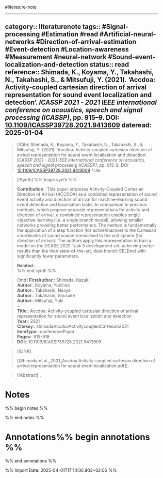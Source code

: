 #literature-note 

---
category:: literaturenote
tags:: #Signal-processing #Estimation #read #Artificial-neural-networks #Direction-of-arrival-estimation #Event-detection #Location-awareness #Measurement #neural-network #Sound-event-localization-and-detection 
status:: read 
reference:: Shimada, K., Koyama, Y., Takahashi, N., Takahashi, S., & Mitsufuji, Y. (2021). ‘Accdoa: Activity-coupled cartesian direction of arrival representation for sound event localization and detection’. _ICASSP 2021 - 2021 IEEE international conference on acoustics, speech and signal processing (ICASSP)_, pp. 915–9. DOI: [10.1109/ICASSP39728.2021.9413609](https://doi.org/10.1109/ICASSP39728.2021.9413609)
dateread: 2025-01-04
---

> [!Cite]
> Shimada, K., Koyama, Y., Takahashi, N., Takahashi, S., & Mitsufuji, Y. (2021). ‘Accdoa: Activity-coupled cartesian direction of arrival representation for sound event localization and detection’. _ICASSP 2021 - 2021 IEEE international conference on acoustics, speech and signal processing (ICASSP)_, pp. 915–9. DOI: [10.1109/ICASSP39728.2021.9413609](https://doi.org/10.1109/ICASSP39728.2021.9413609)
^cite

>[!Synth]
>%% begin synth %%
>
>**Contribution**:: This paper proposes Activity-Coupled Cartesian Direction of Arrival (ACCDOA) as a combined representation of sound event activity and direction of arrival for machine-learning sound event detection and localisation tasks. In comparison to previous methods, which propose separate representations for activity and direction of arrival, a combined representation enables single objective learning (i.e. a single branch model), allowing smaller networks providing better performance. The method is fundamentally the application of a step function (for active/inactive) to the Cartesian coordinates of sound source normalised to the unit sphere (for direction of arrival). The authors apply this representation to train a model on the DCASE 2020 Task 3 development set, achieving better results than the then state-of-the-art, dual-branch SELDnet with significantly fewer parameters.
>
>**Related**::  
>%% end synth %%

>[!md]
> **FirstAuthor**:: Shimada, Kazuki  
> **Author**:: Koyama, Yuichiro  
> **Author**:: Takahashi, Naoya  
> **Author**:: Takahashi, Shusuke  
> **Author**:: Mitsufuji, Yuki  
~    
> **Title**:: Accdoa: Activity-coupled cartesian direction of arrival representation for sound event localization and detection  
> **Year**:: 2021   
> **Citekey**:: shimadaAccdoaActivitycoupledCartesian2021  
> **itemType**:: conferencePaper   
> **Pages**:: 915-919  
> **DOI**:: 10.1109/ICASSP39728.2021.9413609    

> [!LINK] 
>
> [[Shimada et al._2021_Accdoa Activity-coupled cartesian direction of arrival representation for sound event localization.pdf]].

> [!Abstract]
>.
> 
# Notes

%% begin notes %%

%% end notes %%


# Annotations%% begin annotations %%


%% end annotations %%









%% Import Date: 2025-04-01T17:14:00.803+02:00 %%
